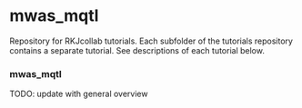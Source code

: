 # mwas_mqtl

Repository for RKJcollab tutorials. Each subfolder of the tutorials repository contains a separate tutorial.
See descriptions of each tutorial below.

### mwas_mqtl

TODO: update with general overview
